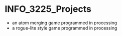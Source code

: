 # INFO_3225_Projects
- an atom merging game programmed in processing
- a rogue-lite style game programmed in processing
